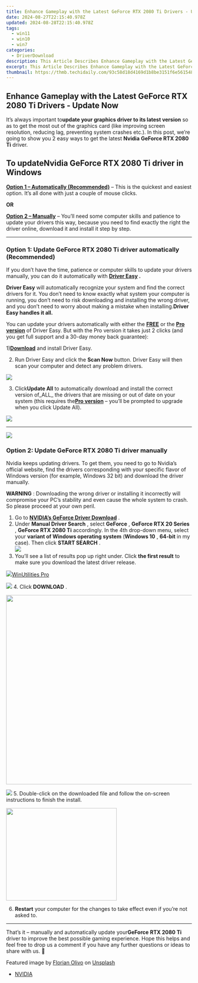 ```yaml
---
title: Enhance Gameplay with the Latest GeForce RTX 2080 Ti Drivers - Update Now
date: 2024-08-27T22:15:40.978Z
updated: 2024-08-28T22:15:40.978Z
tags:
  - win11
  - win10
  - win7
categories:
  - DriverDownload
description: This Article Describes Enhance Gameplay with the Latest GeForce RTX 2080 Ti Drivers - Update Now
excerpt: This Article Describes Enhance Gameplay with the Latest GeForce RTX 2080 Ti Drivers - Update Now
thumbnail: https://thmb.techidaily.com/93c58d18d4169d1b8be3151f6e561548c6b0c37eb736f1516830c78d9ab2d4d1.jpg
---
```


## Enhance Gameplay with the Latest GeForce RTX 2080 Ti Drivers - Update Now

It’s always important to**update your graphics driver to its latest version** so as to get the most out of the graphics card (like improving screen resolution, reducing lag, preventing system crashes etc.). In this post, we’re going to show you 2 easy ways to get the latest **Nvidia** **GeForce RTX 2080 Ti** driver.

## To update**Nvidia** **GeForce RTX 2080 Ti driver in Windows**

[**Option 1 – Automatically (Recommended)**](https://www.drivereasy.com/knowledge/geforce-rtx-2080-ti-driver-download-update-for-your-better-gaming-experience/#O1) –  This is the quickest and easiest option. It’s all done with just a couple of mouse clicks.

**OR**

[**Option 2 – Manually**](https://tools.techidaily.com/drivereasy/download/) – You’ll need some computer skills and patience to update your drivers this way, because you need to find exactly the right the driver online, download it and install it step by step.

---

### Option 1: Update GeForce RTX 2080 Ti **driver**  automatically (Recommended)

 If you don’t have the time, patience or computer skills to update your drivers manually, you can do it automatically with **[Driver Easy](https://tools.techidaily.com/drivereasy/download/) .**

**Driver Easy**   will automatically recognize your system and find the correct drivers for it. You don’t need to know exactly what system your computer is running, you don’t need to risk downloading and installing the wrong driver, and you don’t need to worry about making a mistake when installing.**Driver Easy handles it all.**

 You can update your drivers automatically with either the **[FREE](https://tools.techidaily.com/drivereasy/download/)**  or the **[Pro version](https://tools.techidaily.com/drivereasy/download/)**  of Driver Easy. But with the Pro version it takes just 2 clicks (and you get full support and a 30-day money back guarantee):

 1)[**Download**](https://tools.techidaily.com/drivereasy/download/) and install Driver Easy.

 2) Run Driver Easy and click the **Scan Now** button. Driver Easy will then scan your computer and detect any problem drivers.

![](https://images.drivereasy.com/wp-content/uploads/2020/01/image-2.png)

 3) Click**Update All** to automatically download and install the correct version of_ALL_ the drivers that are missing or out of date on your system (this requires the[**Pro version**](https://tools.techidaily.com/drivereasy/download/) – you’ll be prompted to upgrade when you click Update All).

![](https://images.drivereasy.com/wp-content/uploads/2020/01/image-3.png)

---

<!-- affiliate ads begin -->
<a href="https://store.massmailsoftware.com/order/checkout.php?PRODS=2069351&QTY=1&AFFILIATE=108875&CART=1"><img src="https://secure.avangate.com/images/merchant/dc87c13749315c7217cdc4ac692e704c/banera_for_partners-24_%282%29.jpg" border="0"></a>
<!-- affiliate ads end -->
### Option 2: Update GeForce RTX 2080 Ti **driver**  manually

 Nvidia keeps updating drivers. To get them, you need to go to Nvidia’s official website, find the drivers corresponding with your specific flavor of Windows version (for example, Windows 32 bit) and download the driver manually.

**WARNING** : Downloading the wrong driver or installing it incorrectly will compromise your PC’s stability and even cause the whole system to crash. So please proceed at your own peril.

1. Go to **[NVIDIA’s GeForce Driver Download](https://tools.techidaily.com/drivereasy/download/)**  .
2. Under **Manual Driver Search** , select **GeForce** , **GeForce RTX 20 Series** ,   **GeForce RTX 2080 Ti**  accordingly. In the 4th drop-down menu, select your **variant of Windows operating system** (**Windows 10** , **64-bit**  in my case). Then click **START SEARCH** .  
![](https://images.drivereasy.com/wp-content/uploads/2018/10/img_5bd022aaae4b3.jpg)
3. You’ll see a list of results pop up right under. Click **the first result**   to make sure you download the latest driver release.  
<!-- affiliate ads begin -->
<a href="https://secure.2checkout.com/order/checkout.php?PRODS=4665597&QTY=1&AFFILIATE=108875&CART=1"><img src="https://www.pcclean.io/wp-content/uploads/2018/03/winutilities-box-130521.png" border="0">WinUtilities Pro</a>
<!-- affiliate ads end -->
![](https://images.drivereasy.com/wp-content/uploads/2018/10/img_5bd023054e8a3.jpg)
4. Click **DOWNLOAD** .  
<!-- affiliate ads begin -->
<a href="https://ephamedtechinc.pxf.io/c/5597632/2095369/26400" target="_top" id="2095369"><img src="//a.impactradius-go.com/display-ad/26400-2095369" border="0" alt="" width="1024" height="512"/></a><img height="0" width="0" src="https://imp.pxf.io/i/5597632/2095369/26400" style="position:absolute;visibility:hidden;" border="0" />
<!-- affiliate ads end -->
![](https://images.drivereasy.com/wp-content/uploads/2018/10/img_5bd02334521ec.jpg)
5. Double-click on the downloaded file and follow the on-screen instructions to finish the install.
<!-- affiliate ads begin -->
<a href="https://modlily.sjv.io/c/5597632/1997817/17059" target="_top" id="1997817"><img src="//a.impactradius-go.com/display-ad/17059-1997817" border="0" alt="" width="300" height="250"/></a><img height="0" width="0" src="https://imp.pxf.io/i/5597632/1997817/17059" style="position:absolute;visibility:hidden;" border="0" />
<!-- affiliate ads end -->
6. **Restart** your computer for the changes to take effect even if you’re not asked to.

---

 That’s it – manually and automatically update your**GeForce** **RTX 2080 Ti** driver to improve the best possible gaming experience. Hope this helps and feel free to drop us a comment if you have any further questions or ideas to share with us. 🙂

 Featured image by [Florian Olivo](https://unsplash.com/@rxspawn?utm%5Fsource=unsplash&utm%5Fmedium=referral&utm%5Fcontent=creditCopyText) on [Unsplash](https://unsplash.com/search/photos/gaming?utm%5Fsource=unsplash&utm%5Fmedium=referral&utm%5Fcontent=creditCopyText)

* [NVIDIA](https://tools.techidaily.com/drivereasy/download/)

<ins class="adsbygoogle"
     style="display:block"
     data-ad-format="autorelaxed"
     data-ad-client="ca-pub-7571918770474297"
     data-ad-slot="1223367746"></ins>



<ins class="adsbygoogle"
     style="display:block"
     data-ad-client="ca-pub-7571918770474297"
     data-ad-slot="8358498916"
     data-ad-format="auto"
     data-full-width-responsive="true"></ins>



